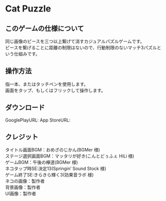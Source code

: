 # Cat Puzzle

## このゲームの仕様について  
同じ画像のピースを三つ以上繋げて消すカジュアルパズルゲームです。  
ピースを繋げることに距離の制限はないので、行動制限のないマッチ3パズルという仕組みです。  

## 操作方法  
指一本、またはタッチペンを使用します。  
画面をタップ、もしくはフリックして操作します。  

## ダウンロード  
GooglePlayURL:
App StoreURL:

## クレジット
タイトル画面BGM：おめざのじかん(BGMer 様)  
ステージ選択画面BGM：マッタリが好き(こんとどぅふぇ HiLi 様)  
ゲームBGM：午後の欅道(BGMer 様)  
ネコタップ時SE:決定13(Springin’ Sound Stock 様)  
ゲーム終了SE:きらきら輝く3(効果音ラボ 様)  
ネコの画像：製作者  
背景画像：製作者  
UI画像：製作者

